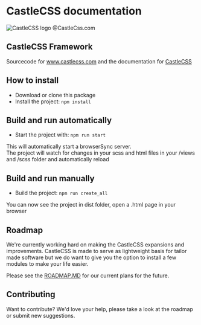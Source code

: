 # CastleCSS documentation
![CastleCSS logo @CastleCss.com](https://www.doordarius.nl/castlecss-logo-250.png)

## CastleCSS Framework
Sourcecode for www.castlecss.com and the documentation for [CastleCSS](https://github.com/CastleCSS/castlecss)

## How to install
- Download or clone this package
- Install the project: ```npm install```

## Build and run automatically
- Start the project with: ```npm run start```

This will automatically start a browserSync server.<br />
The project will watch for changes in your scss and html files in your /views and /scss folder and automatically reload

## Build and run manually
- Build the project: ```npm run create_all```

You can now see the project in dist folder, open a .html page in your browser

## Roadmap
We're currently working hard on making the CastleCSS expansions and improvements. CastleCSS is made to serve as lightweight basis for tailor made software but we do want to give you the option to install a few modules to make your life easier.

Please see the [ROADMAP.MD](https://github.com/CastleCSS/castlecss/blob/master/ROADMAP.md) for our current plans for the future.

## Contributing
Want to contribute? We'd love your help, please take a look at the roadmap or submit new suggestions.
